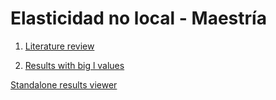 # Elasticidad no local - Maestría

1. [Literature review](https://zibramax.github.io/masters-slides/docs/review)

2. [Results with big l values](https://zibramax.github.io/masters-slides/docs/results-big-l)

[Standalone results viewer](https://zibramax.github.io/masters-slides/docs/results-viewer)
